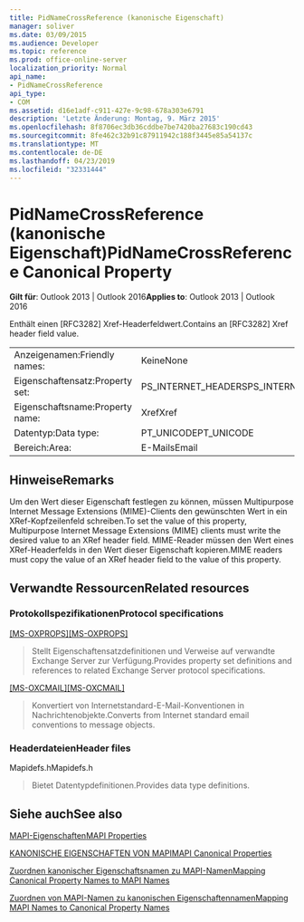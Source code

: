 ```yaml
---
title: PidNameCrossReference (kanonische Eigenschaft)
manager: soliver
ms.date: 03/09/2015
ms.audience: Developer
ms.topic: reference
ms.prod: office-online-server
localization_priority: Normal
api_name:
- PidNameCrossReference
api_type:
- COM
ms.assetid: d16e1adf-c911-427e-9c98-678a303e6791
description: 'Letzte Änderung: Montag, 9. März 2015'
ms.openlocfilehash: 8f8706ec3db36cddbe7be7420ba27683c190cd43
ms.sourcegitcommit: 8fe462c32b91c87911942c188f3445e85a54137c
ms.translationtype: MT
ms.contentlocale: de-DE
ms.lasthandoff: 04/23/2019
ms.locfileid: "32331444"
---
```

# <a name="pidnamecrossreference-canonical-property"></a><span data-ttu-id="bcbf6-103">PidNameCrossReference (kanonische Eigenschaft)</span><span class="sxs-lookup"><span data-stu-id="bcbf6-103">PidNameCrossReference Canonical Property</span></span>

  
  
<span data-ttu-id="bcbf6-104">**Gilt für**: Outlook 2013 | Outlook 2016</span><span class="sxs-lookup"><span data-stu-id="bcbf6-104">**Applies to**: Outlook 2013 | Outlook 2016</span></span> 
  
<span data-ttu-id="bcbf6-105">Enthält einen [RFC3282] Xref-Headerfeldwert.</span><span class="sxs-lookup"><span data-stu-id="bcbf6-105">Contains an [RFC3282] Xref header field value.</span></span>
  
|||
|:-----|:-----|
|<span data-ttu-id="bcbf6-106">Anzeigenamen:</span><span class="sxs-lookup"><span data-stu-id="bcbf6-106">Friendly names:</span></span>  <br/> |<span data-ttu-id="bcbf6-107">Keine</span><span class="sxs-lookup"><span data-stu-id="bcbf6-107">None</span></span>  <br/> |
|<span data-ttu-id="bcbf6-108">Eigenschaftensatz:</span><span class="sxs-lookup"><span data-stu-id="bcbf6-108">Property set:</span></span>  <br/> |<span data-ttu-id="bcbf6-109">PS_INTERNET_HEADERS</span><span class="sxs-lookup"><span data-stu-id="bcbf6-109">PS_INTERNET_HEADERS</span></span>  <br/> |
|<span data-ttu-id="bcbf6-110">Eigenschaftsname:</span><span class="sxs-lookup"><span data-stu-id="bcbf6-110">Property name:</span></span>  <br/> |<span data-ttu-id="bcbf6-111">Xref</span><span class="sxs-lookup"><span data-stu-id="bcbf6-111">Xref</span></span>  <br/> |
|<span data-ttu-id="bcbf6-112">Datentyp:</span><span class="sxs-lookup"><span data-stu-id="bcbf6-112">Data type:</span></span>  <br/> |<span data-ttu-id="bcbf6-113">PT_UNICODE</span><span class="sxs-lookup"><span data-stu-id="bcbf6-113">PT_UNICODE</span></span>  <br/> |
|<span data-ttu-id="bcbf6-114">Bereich:</span><span class="sxs-lookup"><span data-stu-id="bcbf6-114">Area:</span></span>  <br/> |<span data-ttu-id="bcbf6-115">E-Mails</span><span class="sxs-lookup"><span data-stu-id="bcbf6-115">Email</span></span>  <br/> |
   
## <a name="remarks"></a><span data-ttu-id="bcbf6-116">Hinweise</span><span class="sxs-lookup"><span data-stu-id="bcbf6-116">Remarks</span></span>

<span data-ttu-id="bcbf6-117">Um den Wert dieser Eigenschaft festlegen zu können, müssen Multipurpose Internet Message Extensions (MIME)-Clients den gewünschten Wert in ein XRef-Kopfzeilenfeld schreiben.</span><span class="sxs-lookup"><span data-stu-id="bcbf6-117">To set the value of this property, Multipurpose Internet Message Extensions (MIME) clients must write the desired value to an XRef header field.</span></span> <span data-ttu-id="bcbf6-118">MIME-Reader müssen den Wert eines XRef-Headerfelds in den Wert dieser Eigenschaft kopieren.</span><span class="sxs-lookup"><span data-stu-id="bcbf6-118">MIME readers must copy the value of an XRef header field to the value of this property.</span></span>
  
## <a name="related-resources"></a><span data-ttu-id="bcbf6-119">Verwandte Ressourcen</span><span class="sxs-lookup"><span data-stu-id="bcbf6-119">Related resources</span></span>

### <a name="protocol-specifications"></a><span data-ttu-id="bcbf6-120">Protokollspezifikationen</span><span class="sxs-lookup"><span data-stu-id="bcbf6-120">Protocol specifications</span></span>

<span data-ttu-id="bcbf6-121">[[MS-OXPROPS]](https://msdn.microsoft.com/library/f6ab1613-aefe-447d-a49c-18217230b148%28Office.15%29.aspx)</span><span class="sxs-lookup"><span data-stu-id="bcbf6-121">[[MS-OXPROPS]](https://msdn.microsoft.com/library/f6ab1613-aefe-447d-a49c-18217230b148%28Office.15%29.aspx)</span></span>
  
> <span data-ttu-id="bcbf6-122">Stellt Eigenschaftensatzdefinitionen und Verweise auf verwandte Exchange Server zur Verfügung.</span><span class="sxs-lookup"><span data-stu-id="bcbf6-122">Provides property set definitions and references to related Exchange Server protocol specifications.</span></span>
    
<span data-ttu-id="bcbf6-123">[[MS-OXCMAIL]](https://msdn.microsoft.com/library/b60d48db-183f-4bf5-a908-f584e62cb2d4%28Office.15%29.aspx)</span><span class="sxs-lookup"><span data-stu-id="bcbf6-123">[[MS-OXCMAIL]](https://msdn.microsoft.com/library/b60d48db-183f-4bf5-a908-f584e62cb2d4%28Office.15%29.aspx)</span></span>
  
> <span data-ttu-id="bcbf6-124">Konvertiert von Internetstandard-E-Mail-Konventionen in Nachrichtenobjekte.</span><span class="sxs-lookup"><span data-stu-id="bcbf6-124">Converts from Internet standard email conventions to message objects.</span></span>
    
### <a name="header-files"></a><span data-ttu-id="bcbf6-125">Headerdateien</span><span class="sxs-lookup"><span data-stu-id="bcbf6-125">Header files</span></span>

<span data-ttu-id="bcbf6-126">Mapidefs.h</span><span class="sxs-lookup"><span data-stu-id="bcbf6-126">Mapidefs.h</span></span>
  
> <span data-ttu-id="bcbf6-127">Bietet Datentypdefinitionen.</span><span class="sxs-lookup"><span data-stu-id="bcbf6-127">Provides data type definitions.</span></span>
    
## <a name="see-also"></a><span data-ttu-id="bcbf6-128">Siehe auch</span><span class="sxs-lookup"><span data-stu-id="bcbf6-128">See also</span></span>



[<span data-ttu-id="bcbf6-129">MAPI-Eigenschaften</span><span class="sxs-lookup"><span data-stu-id="bcbf6-129">MAPI Properties</span></span>](mapi-properties.md)
  
[<span data-ttu-id="bcbf6-130">KANONISCHE EIGENSCHAFTEN VON MAPI</span><span class="sxs-lookup"><span data-stu-id="bcbf6-130">MAPI Canonical Properties</span></span>](mapi-canonical-properties.md)
  
[<span data-ttu-id="bcbf6-131">Zuordnen kanonischer Eigenschaftsnamen zu MAPI-Namen</span><span class="sxs-lookup"><span data-stu-id="bcbf6-131">Mapping Canonical Property Names to MAPI Names</span></span>](mapping-canonical-property-names-to-mapi-names.md)
  
[<span data-ttu-id="bcbf6-132">Zuordnen von MAPI-Namen zu kanonischen Eigenschaftennamen</span><span class="sxs-lookup"><span data-stu-id="bcbf6-132">Mapping MAPI Names to Canonical Property Names</span></span>](mapping-mapi-names-to-canonical-property-names.md)

